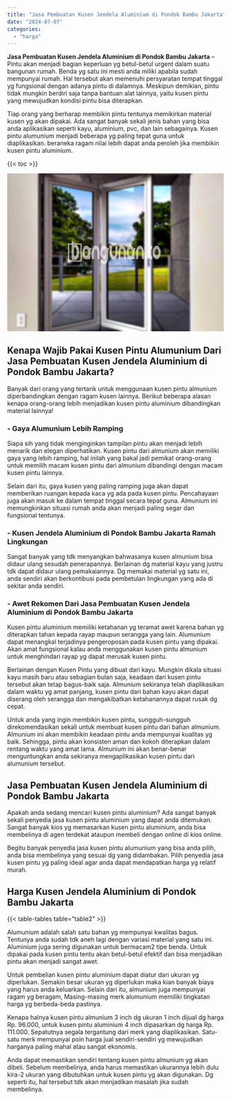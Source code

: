 ```yaml
---
title: "Jasa Pembuatan Kusen Jendela Aluminium di Pondok Bambu Jakarta"
date: "2024-07-07"
categories: 
  - "harga"
---
```


**Jasa Pembuatan Kusen Jendela Aluminium di Pondok Bambu Jakarta** – Pintu akan menjadi bagian keperluan yg betul-betul urgent dalam suatu bangunan rumah. Benda yg satu ini mesti anda miliki apabila sudah mempunyai rumah. Hal tersebut akan memenuhi persyaratan tempat tinggal yg fungsional dengan adanya pintu di dalamnya. Meskipun demikian, pintu tidak mungkin berdiri saja tanpa bantuan alat lainnya, yaitu kusen pintu yang mewujudkan kondisi pintu bisa diterapkan.

Tiap orang yang berharap membikin pintu tentunya memikirkan material kusen yg akan dipakai. Ada sangat banyak sekali jenis bahan yang bisa anda aplikasikan seperti kayu, aluminium, pvc, dan lain sebagainya. Kusen pintu alumunium menjadi beberapa yg paling tepat guna untuk diaplikasikan. beraneka ragam nilai lebih dapat anda peroleh jika membikin kusen pintu aluminium.

{{< toc >}}

![Jasa Pembuatan Kusen Jendela Aluminium di Pondok Bambu Jakarta](/images/harga-kusen-jendela-alumunium-03.png)

## Kenapa Wajib Pakai Kusen Pintu Alumunium Dari Jasa Pembuatan Kusen Jendela Aluminium di Pondok Bambu Jakarta?

Banyak dari orang yang tertarik untuk menggunaan kusen pintu almunium diperbandingkan dengan ragam kusen lainnya. Berikut beberapa alasan kenapa orang-orang lebih menjadikan kusen pintu aluminium dibandingkan material lainnya!

### \- Gaya Alumunium Lebih Ramping

Siapa sih yang tidak menginginkan tampilan pintu akan menjadi lebih menarik dan elegan diperhatikan. Kusen pintu dari almunium akan memiliki gaya yang lebih ramping, hal inilah yang bakal jadi pemikat orang-orang untuk memilih macam kusen pintu dari almunium dibandingi dengan macam kusen pintu lainnya.

Selain dari itu, gaya kusen yang paling ramping juga akan dapat memberikan ruangan kepada kaca yg ada pada kusen pintu. Pencahayaan juga akan masuk ke dalam tempat tinggal secara tepat guna. Almunium ini memungkinkan situasi rumah anda akan menjadi paling segar dan fungsional tentunya.

### \- Kusen Jendela Aluminium di Pondok Bambu Jakarta Ramah Lingkungan

Sangat banyak yang tdk menyangkan bahwasanya kusen almunium bisa didaur ulang sesudah penerapannya. Berlainan dg material kayu yang justru tdk dapat didaur ulang pemakaiannya. Dg memakai material yg satu ini, anda sendiri akan berkontibusi pada pembetulan lingkungan yang ada di sekitar anda sendiri.

### \- Awet Rekomen Dari Jasa Pembuatan Kusen Jendela Aluminium di Pondok Bambu Jakarta

Kusen pintu aluminium memiliki ketahanan yg teramat awet karena bahan yg diterapkan tahan kepada rayap maupun serangga yang lain. Alumunium dapat menangkal terjadinya pengeroposan pada kusen pintu yang dipakai. Akan amat fungsional kalau anda menggunakan kusen pintu almunium untuk menghindari rayap yg dapat merusak kusen pintu.

Berlainan dengan Kusen Pintu yang dibuat dari kayu. Mungkin dikala situasi kayu masih baru atau sebagian bulan saja, keadaan dari kusen pintu tersebut akan tetap bagus-baik saja. Almunium sekiranya telah diaplikasikan dalam waktu yg amat panjang, kusen pintu dari bahan kayu akan dapat diserang oleh serangga dan mengakibatkan ketahanannya dapat rusak dg cepat.

Untuk anda yang ingin membikin kusen pintu, sungguh-sungguh direkomendasikan sekali untuk membuat kusen pintu dari bahan almunium. Almunium ini akan membikin keadaan pintu anda mempunyai kualitas yg baik. Sehingga, pintu akan konsisten aman dan kokoh diterapkan dalam rentang waktu yang amat lama. Almunium ini akan benar-benar menguntungkan anda sekiranya mengaplikasikan kusen pintu dari alumunium tersebut.

## Jasa Pembuatan Kusen Jendela Aluminium di Pondok Bambu Jakarta

Apakah anda sedang mencari kusen pintu aluminium? Ada sangat banyak sekali penyedia jasa kusen pintu aluminium yang dapat anda ditemukan. Sangat banyak kios yg memasarkan kusen pintu aluminium, anda bisa membelinya di agen terdekat ataupun membeli dengan online di kios online.

Begitu banyak penyedia jasa kusen pintu alumunium yang bisa anda pilih, anda bisa membelinya yang sesuai dg yang didambakan. Pilih penyedia jasa kusen pintu yg paling ideal agar anda dapat mendapatkan harga yg relatif murah.

## Harga Kusen Jendela Aluminium di Pondok Bambu Jakarta

{{< table-tables table="table2" >}}

Alumunium adalah salah satu bahan yg mempunyai kwalitas bagus. Tentunya anda sudah tdk aneh lagi dengan variasi material yang satu ini. Aluminium juga sering digunakan untuk bermacam2 tipe benda. Untuk dipakai pada kusen pintu tentu akan betul-betul efektif dan bisa menjadikan pintu akan menjadi sangat awet.

Untuk pembelian kusen pintu aluminium dapat diatur dari ukuran yg diperlukan. Semakin besar ukuran yg diperlukan maka kian banyak biaya yang harus anda keluarkan. Selain dari itu, almunium juga mempunyai ragam yg beragam, Masing-masing merk alumunium memiliki tingkatan harga yg berbeda-beda pastinya.

Kenapa halnya kusen pintu almunium 3 inch dg ukuran 1 inch dijual dg harga Rp. 96.000, untuk kusen pintu aluminium 4 inch dipasarkan dg harga Rp. 111.000. Sepatutnya segala tergantung dari merk yang diaplikasikan. Satu-satu merk mempunyai poin harga jual sendiri-sendiri yg mewujudkan harganya paling mahal atau sangat ekonomis.

Anda dapat memastikan sendiri tentang kusen pintu almunium yg akan dibeli. Sebelum membelinya, anda harus memastikan ukurannya lebih dulu kira-2 ukuran yang dibutuhkan untuk kusen pintu yg akan digunakan. Dg seperti itu, hal tersebut tdk akan menjadikan masalah jika sudah membelinya.
